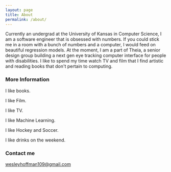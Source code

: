 ```yaml
---
layout: page
title: About
permalink: /about/
---
```


Currently an undergrad at the University of Kansas in Computer Science, I am a software engineer that is obsessed with numbers. If you could stick me in a room with a bunch of numbers and a computer, I would feed on beautiful regression models. At the moment, I am a part of Theia, a senior design group building a next gen eye tracking computer interface for people with disabilities. I like to spend my time watch TV and film that I find artistic and reading books that don't pertain to computing.

### More Information

I like books.

I like Film.

I like TV.

I like Machine Learning.

I like Hockey and Soccer.

I like drinks on the weekend.


### Contact me

[wesleyhoffman109@gmail.com](mailto:email@domain.com)

